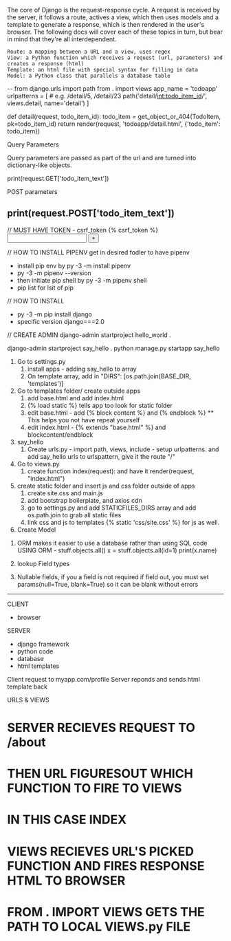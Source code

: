 The core of Django is the request-response cycle. A request is received by the server, it follows a route, actives a view, which then uses models and a template to generate a response, which is then rendered in the user's browser. The following docs will cover each of these topics in turn, but bear in mind that they're all interdependent.

    Route: a mapping between a URL and a view, uses regex
    View: a Python function which receives a request (url, parameters) and creates a response (html)
    Template: an html file with special syntax for filling in data
    Model: a Python class that parallels a database table

--
from django.urls import path
from . import views
app_name = 'todoapp'
urlpatterns = [
    # e.g. /detail/5, /detail/23
    path('detail/<int:todo_item_id>/', views.detail, name='detail')
]

def detail(request, todo_item_id):
    todo_item = get_object_or_404(TodoItem, pk=todo_item_id)
    return render(request, 'todoapp/detail.html', {'todo_item': todo_item})

Query Parameters

Query parameters are passed as part of the url and are turned into dictionary-like objects.

print(request.GET['todo_item_text'])

POST parameters

print(request.POST['todo_item_text'])
--

<form action="{% url 'todos:add' %}" method="post">
    // MUST HAVE TOKEN - csrf_token
    {% csrf_token %}
    <input type="text" name="todo_text"/>
    <button type="submit">+</button>
</form>



// HOW TO INSTALL PIPENV
get in desired fodler to have pipenv
- install pip env by py -3 -m install pipenv
- py -3 -m pipenv --version
- then initiate pip shell by py -3 -m pipenv shell 
- pip list for lsit of pip


// HOW TO INSTALL
- py -3 -m pip install django
-  specific version django===2.0

// CREATE ADMIN
 django-admin startproject hello_world .


 <!-- HOW TO START PROJECT -->
 django-admin startproject say_hello .
 python manage.py startapp say_hello

1. Go to settings.py
    1. install apps - adding say_hello to array
    2. On template array, add in "DIRS": [os.path.join(BASE_DIR, 'templates')]
2. Go to templates folder/ create outside apps
    1. add base.html and add index.html
    2. {% load static %} tells app too look for static folder
    3. edit base.html - add {% block content %} and {% endblock %} ** This helps you not have repeat yourself
    <!-- EXTENDS BASE.HTML means you don't have to write all the boilerplate again -->
    4. edit index.html - {% extends "base.html" %} and blockcontent/endblock
3. say_hello
    1. Create urls.py - import path, views, include - setup urlpatterns. and add say_hello urls to urlspattern, give it the route "/"
4. Go to views.py
    1. create function index(request): and have it render(request, "index.html")
5. create static folder and insert js and css folder outside of apps
    1. create site.css and main.js
    2. add bootstrap boilerplate, and axios cdn
    3. go to settings.py and add STATICFILES_DIRS array and add os.path.join to grab all static files
    4. link css and js to templates {% static 'css/site.css' %} for js as well.
6. Create Model

<!-- MODEL NOTES -->
1. ORM makes it easier to use a database rather than using SQL code
USING ORM - stuff.objects.all()
x = stuff.objects.all(id=1)
print(x.name)

2. lookup Field types

3. Nullable fields, if you a field is not required if field out, you must set params(null=True, blank=True) so it can be blank without errors


***
CLIENT
- browser

SERVER
- django framework
- python code
- database
- html templates

Client request to myapp.com/profile
Server reponds and sends html template back

URLS & VIEWS
# SERVER RECIEVES REQUEST TO /about
# THEN URL FIGURESOUT WHICH FUNCTION TO FIRE TO VIEWS
# IN THIS CASE INDEX
# VIEWS RECIEVES URL'S PICKED FUNCTION AND FIRES RESPONSE HTML TO BROWSER

# FROM . IMPORT VIEWS GETS THE PATH TO LOCAL VIEWS.py FILE